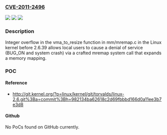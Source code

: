 ### [CVE-2011-2496](https://cve.mitre.org/cgi-bin/cvename.cgi?name=CVE-2011-2496)
![](https://img.shields.io/static/v1?label=Product&message=n%2Fa&color=blue)
![](https://img.shields.io/static/v1?label=Version&message=%3D%20n%2Fa%20&color=brighgreen)
![](https://img.shields.io/static/v1?label=Vulnerability&message=n%2Fa&color=brighgreen)

### Description

Integer overflow in the vma_to_resize function in mm/mremap.c in the Linux kernel before 2.6.39 allows local users to cause a denial of service (BUG_ON and system crash) via a crafted mremap system call that expands a memory mapping.

### POC

#### Reference
- http://git.kernel.org/?p=linux/kernel/git/torvalds/linux-2.6.git%3Ba=commit%3Bh=982134ba62618c2d69fbbbd166d0a11ee3b7e3d8

#### Github
No PoCs found on GitHub currently.

